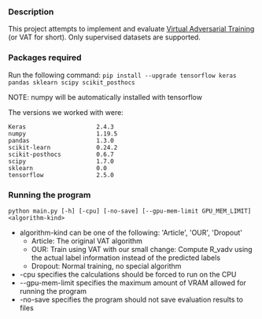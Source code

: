 ### Description
This project attempts to implement and evaluate [Virtual Adversarial Training](https://arxiv.org/pdf/1704.03976.pdf) (or VAT for short).
Only supervised datasets are supported.

### Packages required
Run the following command:
`pip install --upgrade tensorflow keras pandas sklearn scipy scikit_posthocs`

NOTE: numpy will be automatically installed with tensorflow

The versions we worked with were:
```
Keras                    2.4.3
numpy                    1.19.5
pandas                   1.3.0
scikit-learn             0.24.2
scikit-posthocs          0.6.7
scipy                    1.7.0
sklearn                  0.0
tensorflow               2.5.0
```

### Running the program
`python main.py [-h] [-cpu] [-no-save] [--gpu-mem-limit GPU_MEM_LIMIT]
               <algorithm-kind>`
* algorithm-kind can be one of the following: 'Article', 'OUR', 'Dropout'
  - Article: The original VAT algorithm
  - OUR: Train using VAT with our small change: Compute R_vadv using the actual label information instead of the predicted labels
  - Dropout: Normal training, no special algorithm
* \-cpu specifies the calculations should be forced to run on the CPU
* \--gpu-mem-limit specifies the maximum amount of VRAM allowed for running the program
* \-no-save specifies the program should not save evaluation results to files
